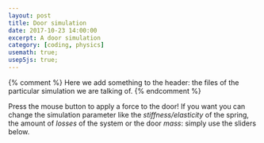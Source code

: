 ```yaml
---
layout: post
title: Door simulation
date: 2017-10-23 14:00:00
excerpt: A door simulation
category: [coding, physics]
usemath: true;
usep5js: true;
---
```


{% comment %}
Here we add something to the header: the files of the particular simulation we are talking of.
{% endcomment %}
<head>
<script language="javascript" type="text/javascript" src="{{ site.baseurl }}/assets/javascript/door-simulation/door.js"></script>
<script language="javascript" type="text/javascript" src="{{ site.baseurl }}/assets/javascript/door-simulation/doorway.js"></script>
<script language="javascript" type="text/javascript" src="{{ site.baseurl }}/assets/javascript/door-simulation/spring.js"></script>
<script language="javascript" type="text/javascript" src="{{ site.baseurl }}/assets/javascript/door-simulation/test_p5JS.js"></script>
<link rel="stylesheet" href="{{ site.baseurl }}/assets/javascript/door-simulation/styles.css">
</head>

Press the mouse button to apply a force to the door! If you want you can change the simulation parameter like the _stiffness/elasticity_ of the spring, the amount of _losses_ of the system or the door _mass_: simply use the sliders below.

<div id="container"></div>
